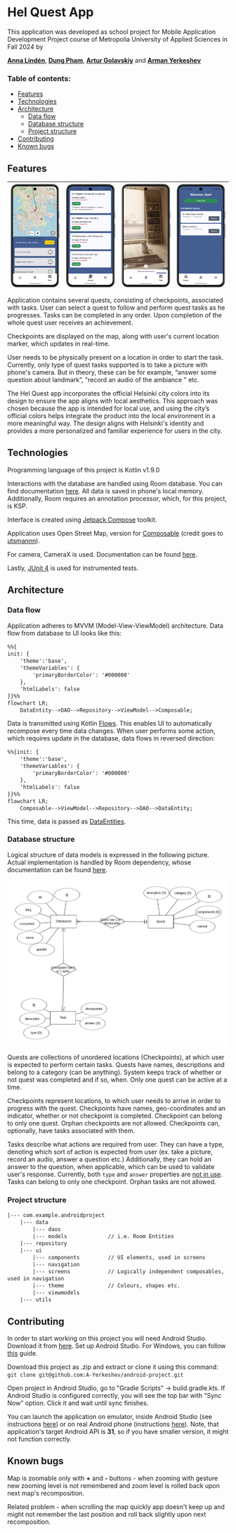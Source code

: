 # Hel Quest App

This application was developed as school project for Mobile Application Development Project course of Metropolia University of Applied Sciences in Fall 2024 by

[**Anna Lindén**](https://github.com/AnnaLinden), [**Dung Pham**](https://github.com/dungdpham), [**Artur Golavskiy**](https://github.com/arturgola) and [**Arman Yerkeshev**](https://github.com/A-Yerkeshev)

### Table of contents:

- [Features](#features)
- [Technologies](#technologies)
- [Architecture](#architecture)
  - [Data flow](#data-flow)
  - [Database structure](#database-structure)
  - [Project structure](#project-structure)
- [Contributing](#contributing)
- [Known bugs](#known-bugs)

## Features

| ![Map screen](https://github.com/A-Yerkeshev/android-project/blob/main/Documents/map-screen.png) | ![Quests list screen](https://github.com/A-Yerkeshev/android-project/blob/main/Documents/quests-list-screen.png) | ![Camera view](https://github.com/A-Yerkeshev/android-project/blob/main/Documents/camera-view.png) | ![Achievements screen](https://github.com/A-Yerkeshev/android-project/blob/main/Documents/achievements-screen.png) |
| :----------------------------------------------------------------------------------------------: | :--------------------------------------------------------------------------------------------------------------: | :------------------------------------------------------------------------------------------------: | :----------------------------------------------------------------------------------------------------------------: |

Application contains several quests, consisting of checkpoints, associated with tasks. User can select a quest to follow and perform quest tasks as he progresses. Tasks can be completed in any order. Upon completion of the whole quest user receives an achievement.

Checkpoints are displayed on the map, along with user's current location marker, which updates in real-time.

User needs to be physically present on a location in order to start the task. Currently, only type of quest tasks supported is to take a picture with phone's camera. But in theory, these can be for example, “answer some question about landmark”, "record an audio of the ambiance " etc.

The Hel Quest app incorporates the official Helsinki city colors into its design to ensure the app aligns with local aesthetics. This approach was chosen because the app is intended for local use, and using the city’s official colors helps integrate the product into the local environment in a more meaningful way. The design aligns with Helsinki's identity and provides a more personalized and familiar experience for users in the city.

## Technologies

Programming language of this project is Kotlin v1.9.0

Interactions with the database are handled using Room database. You can find documentation [here](https://developer.android.com/jetpack/androidx/releases/room). All data is saved in phone's local memory. Additionally, Room requires an annotation processor, which, for this project, is KSP.

Interface is created using [Jetpack Compose](https://developer.android.com/compose) toolkit.

Application uses Open Street Map, version for [Composable](https://github.com/utsmannn/osm-android-compose) (credit goes to [utsmannn](https://github.com/utsmannn)).

For camera, CameraX is used. Documentation can be found [here](https://developer.android.com/media/camera/camerax).

Lastly, [JUnit 4](https://junit.org/junit4/) is used for instrumented tests.

## Architecture

### Data flow

Application adheres to MVVM (Model-View-ViewModel) architecture. Data flow from database to UI looks like this:

```mermaid
%%{
init: {
	'theme':'base',
	'themeVariables': {
		'primaryBorderColor': '#000000'
	},
	'htmlLabels': false
}}%%
flowchart LR;
    DataEntity-->DAO-->Repository-->ViewModel-->Composable;
```

Data is transmitted using Kotlin [Flows](https://developer.android.com/kotlin/flow). This enables UI to automatically recompose every time data changes.
When user performs some action, which requires update in the database, data flows in reversed direction:

```mermaid
%%{init: {
	'theme':'base',
	'themeVariables': {
		'primaryBorderColor': '#000000'
	},
	'htmlLabels': false
}}%%
flowchart LR;
    Composable-->ViewModel-->Repository-->DAO-->DataEntity;
```

This time, data is passed as [DataEntities](https://developer.android.com/training/data-storage/room/defining-data).

### Database structure

Logical structure of data models is expressed in the following picture. Actual implementation is handled by Room dependency, whose documentation can be found [here](https://developer.android.com/jetpack/androidx/releases/room).

![ERD-diagram](https://github.com/A-Yerkeshev/android-project/blob/main/Documents/Android-project-ERD.png)

Quests are collections of unordered locations (Checkpoints), at which user is expected to perform certain tasks. Quests have names, descriptions and belong to a category (can be anything). System keeps track of whether or not quest was completed and if so, when. Only one quest can be active at a time.

Checkpoints represent locations, to which user needs to arrive in order to progress with the quest. Checkpoints have names, geo-coordinates and an indicator, whether or not checkpoint is completed. Checkpoint can belong to only one quest. Orphan checkpoints are not allowed. Checkpoints can, optionally, have tasks associated with them.

Tasks describe what actions are required from user. They can have a type, denoting which sort of action is expected from user (ex. take a picture, record an audio, answer a question etc.) Additionally, they can hold an answer to the question, when applicable, which can be used to validate user's response. Currently, both `type` and `answer` properties are <ins>not in use</ins>. Tasks can belong to only one checkpoint. Orphan tasks are not allowed.

### Project structure

```
|--- com.example.androidproject
	|--- data
		|--- daos
		|--- models             // i.e. Room Entities
	|--- repository
	|--- ui
		|--- components         // UI elements, used in screens
		|--- navigation
		|--- screens            // Logically independent composables, used in navigation
		|--- theme              // Colours, shapes etc.
		|--- viewmodels
	|--- utils
```

## Contributing

In order to start working on this project you will need Android Studio. Download it from [here](https://developer.android.com/studio).
Set up Android Studio. For Windows, you can follow [this](https://www.geeksforgeeks.org/guide-to-install-and-set-up-android-studio/) guide.

Download this project as .zip and extract or clone it using this command:
`git clone git@github.com:A-Yerkeshev/android-project.git`

Open project in Android Studio, go to "Gradle Scripts" -> build.gradle.kts. If Android Studio is configured correctly, you will see the top bar with "Sync Now" option. Click it and wait until sync finishes.

You can launch the application on emulator, inside Android Studio (see instructions [here](https://developer.android.com/studio/run/emulator)) or on real Android phone (instructions [here](https://developer.android.com/codelabs/basic-android-kotlin-compose-connect-device#2)). Note, that application's target Android API is **31**, so if you have smaller version, it might not function correctly.

## Known bugs
Map is zoomable only with **+** and **-** buttons - when zooming with gesture new zooming level is not remembered and zoom level is rolled back upon next map's recomposition.

Related problem - when scrolling the map quickly app doesn't keep up and might not remember the last position and roll back slightly upon next recomposition.

